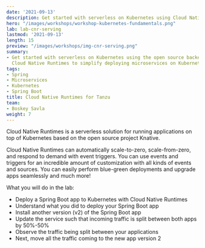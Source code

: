 ```yaml
---
date: '2021-09-13'
description: Get started with serverless on Kubernetes using Cloud Native Runtimes.
hero: "/images/workshops/workshop-kubernetes-fundamentals.png"
lab: lab-cnr-serving
lastmod: '2021-09-13'
length: 15
preview: "/images/workshops/img-cnr-serving.png"
summary:
- Get started with serverless on Kubernetes using the open source backed, Knative-based
  Cloud Native Runtimes to simplify deploying microservices on Kubernetes.
tags:
- Spring
- Microservices
- Kubernetes
- Spring Boot
title: Cloud Native Runtimes for Tanzu
team:
- Boskey Savla
weight: 7
---
```


Cloud Native Runtimes is a serverless solution for running applications on top of Kubernetes based on the open source project Knative.

Cloud Native Runtimes can automatically scale-to-zero, scale-from-zero, and respond to demand with event triggers. You can use events and triggers for an incredible amount of customization with all kinds of events and sources. You can easily perform blue-green deployments and upgrade apps seamlessly and much more!

What you will do in the lab:

- Deploy a Spring Boot app to Kubernetes with Cloud Native Runtimes
- Understand what you did to deploy your Spring Boot app
- Install another version (v2) of the Spring Boot app
- Update the service such that incoming traffic is split between both apps by 50%-50%
- Observe the traffic being split between your applications
- Next, move all the traffic coming to the new app version 2